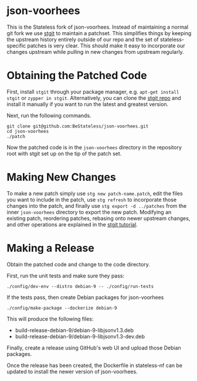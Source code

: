 # json-voorhees

This is the Stateless fork of json-voorhees. Instead of maintaining a normal git
fork we use [stgit](http://www.procode.org/stgit/) to maintain a patchset. This
simplifies things by keeping the upstream history entirely outside of our repo
and the set of stateless-specific patches is very clear. This should make it
easy to incorporate our changes upstream while pulling in new changes from
upstream regularly.

# Obtaining the Patched Code

First, install `stgit` through your package manager, e.g. `apt-get install
stgit` or `zypper in stgit`. Alternatively, you can clone the
[stgit repo](https://github.com/ctmarinas/stgit.git) and install it manually if
you want to run the latest and greatest version.

Next, run the following commands.

```
git clone git@github.com:BeStateless/json-voorhees.git
cd json-voorhees
./patch
```

Now the patched code is in the `json-voorhees` directory in the repository root
with stgit set up on the tip of the patch set.

# Making New Changes

To make a new patch simply use `stg new patch-name.patch`, edit the files you
want to include in the patch, use `stg refresh` to incorporate those changes
into the patch, and finally use `stg export -d ../patches` from the inner
`json-voorhees` directory to export the new patch. Modifying an existing patch,
reordering patches, rebasing onto newer upstream changes, and other operations
are explained in the
[stgit tutorial](http://procode.org/stgit/doc/tutorial.html).

# Making a Release

Obtain the patched code and change to the code directory.

First, run the unit tests and make sure they pass:

```
./config/dev-env --distro debian-9 -- ./config/run-tests
```

If the tests pass, then create Debian packages for json-voorhees

```
./config/make-package --dockerize debian-9
```

This will produce the following files:

* build-release-debian-9/debian-9-libjsonv1.3.deb
* build-release-debian-9/debian-9-libjsonv1.3-dev.deb

Finally, create a release using GitHub's web UI and upload those Debian
packages.

Once the release has been created, the Dockerfile in stateless-nf can be updated
to install the newer version of json-voorhees.
